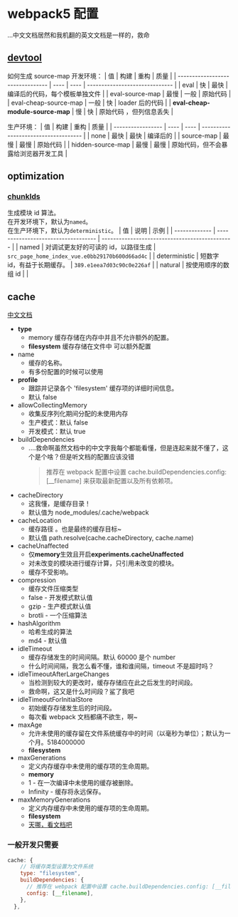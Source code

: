 # webpack5 配置

...中文文档居然和我机翻的英文文档是一样的，救命

## [devtool](https://webpack.docschina.org/configuration/devtool/#root)

如何生成 source-map
开发环境：
| 值 | 构建 | 重构 | 质量 |
| -------------------------------- | ---- | ---- | ------------------------------ |
| eval | 快 | 最快 | 编译后的代码，每个模板单独文件 |
| eval-source-map | 最慢 | 一般 | 原始代码 |
| eval-cheap-source-map | 一般 | 快 | loader 后的代码 |
| **eval-cheap-module-source-map** | 慢 | 快 | 原始代码 ，但列信息丢失 |

生产环境：
| 值 | 构建 | 重构 | 质量 |
| ----------------- | ---- | ---- | ------------------------------------ |
| none | 最快 | 最快 | 编译后的 |
| source-map | 最慢 | 最慢 | 原始代码 |
| hidden-source-map | 最慢 | 最慢 | 原始代码，但不会暴露给浏览器开发工具 |

## optimization

### [chunkIds](https://webpack.docschina.org/configuration/optimization/#optimizationchunkids)

生成模块 id 算法。  
在开发环境下，默认为`named`。  
在生产环境下，默认为`deterministic`。
| 值 | 说明 | 示例 |
| ------------- | ----------------------------------- | ---------------------------------------------- |
| named | 对调试更友好的可读的 id，以路径生成 | `src_page_home_index_vue.e0bb29170b600d66ad4c` |
| deterministic | 短数字 id，有益于长期缓存。 | `389.e1eea7d03c90c0e226af` |
| natural | 按使用顺序的数组 id | |

## cache

[中文文档](https://webpack.docschina.org/configuration/cache/)

- **type**
  - memory 缓存存储在内存中并且不允许额外的配置。
  - **filesystem** 缓存存储在文件中 可以额外配置
- name
  - 缓存的名称。
  - 有多份配置的时候可以使用
- **profile**
  - 跟踪并记录各个 'filesystem' 缓存项的详细时间信息。
  - 默认 false
- allowCollectingMemory
  - 收集反序列化期间分配的未使用内存
  - 生产模式：默认 false
  - 开发模式：默认 true
- buildDependencies
  - ....救命啊虽然文档中的中文字我每个都能看懂，但是连起来就不懂了，这个是个啥？但是听文档的配置应该没错
    > 推荐在 webpack 配置中设置 cache.buildDependencies.config: [__filename] 来获取最新配置以及所有依赖项。
- cacheDirectory
  - 这我懂，是缓存目录！
  - 默认值为 node_modules/.cache/webpack
- cacheLocation
  - 缓存路径 。也是最终的缓存目标~
  - 默认值 path.resolve(cache.cacheDirectory, cache.name)
- cacheUnaffected
  - 仅**memory**生效且开启**experiments.cacheUnaffected**
  - 对未改变的模块进行缓存计算，只引用未改变的模块。
  - 缓存不受影响。
- compression
  - 缓存文件压缩类型
  - false - 开发模式默认值
  - gzip - 生产模式默认值
  - brotli - 一个压缩算法
- hashAlgorithm
  - 哈希生成的算法
  - md4 - 默认值
- idleTimeout
  - 缓存存储发生的时间间隔。默认 60000 是个 number
  - 什么时间间隔，我怎么看不懂，谁和谁间隔，timeout 不是超时吗？
- idleTimeoutAfterLargeChanges
  - 当检测到较大的更改时，缓存存储应在此之后发生的时间段。
  - 救命啊，这又是什么时间段？鲨了我吧
- idleTimeoutForInitialStore
  - 初始缓存存储发生后的时间段。
  - 每次看 webpack 文档都痛不欲生，啊~
- maxAge
  - 允许未使用的缓存留在文件系统缓存中的时间（以毫秒为单位）；默认为一个月。5184000000
  - **filesystem**
- maxGenerations
  - 定义内存缓存中未使用的缓存项的生命周期。
  - **memory**
  - 1 - 在一次编译中未使用的缓存被删除。
  - Infinity - 缓存将永远保存。
- maxMemoryGenerations
  - 定义内存缓存中未使用的缓存项的生命周期。
  - **filesystem**
  - [天哪，看文档吧](https://webpack.docschina.org/configuration/cache/#cacheallowcollectingmemory)

### 一般开发只需要

```js
cache: {
    // 将缓存类型设置为文件系统
    type: "filesystem",
    buildDependencies: {
      // 推荐在 webpack 配置中设置 cache.buildDependencies.config: [__filename] 来获取最新配置以及所有依赖项
      config: [__filename],
    },
  },
```
